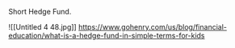 Short Hedge Fund.

![[Untitled 4 48.jpg]]
https://www.gohenry.com/us/blog/financial-education/what-is-a-hedge-fund-in-simple-terms-for-kids